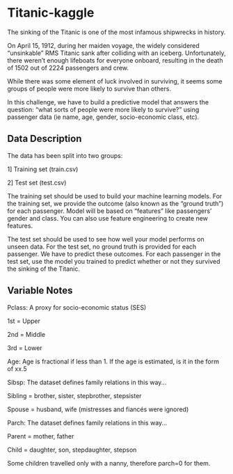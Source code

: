 # Titanic-kaggle

The sinking of the Titanic is one of the most infamous shipwrecks in history.

On April 15, 1912, during her maiden voyage, the widely considered “unsinkable” RMS Titanic sank after colliding with an iceberg. Unfortunately, there weren’t enough lifeboats for everyone onboard, resulting in the death of 1502 out of 2224 passengers and crew.

While there was some element of luck involved in surviving, it seems some groups of people were more likely to survive than others.

In this challenge, we have to build a predictive model that answers the question: “what sorts of people were more likely to survive?” using passenger data (ie name, age, gender, socio-economic class, etc).

## Data Description
The data has been split into two groups:

1] Training set (train.csv)

2] Test set (test.csv)

The training set should be used to build your machine learning models. For the training set, we provide the outcome (also known as the “ground truth”) for each passenger. Model will be based on “features” like passengers’ gender and class. You can also use feature engineering to create new features.

The test set should be used to see how well your model performs on unseen data. For the test set, no ground truth is provided for each passenger. We have to predict these outcomes. For each passenger in the test set, use the model you trained to predict whether or not they survived the sinking of the Titanic.

## Variable Notes
Pclass: A proxy for socio-economic status (SES)

1st = Upper

2nd = Middle

3rd = Lower


Age: Age is fractional if less than 1. 
If the age is estimated, is it in the form of xx.5


Sibsp: The dataset defines family relations in this way...

Sibling = brother, sister, stepbrother, stepsister

Spouse = husband, wife (mistresses and fiancés were ignored)


Parch: The dataset defines family relations in this way...

Parent = mother, father

Child = daughter, son, stepdaughter, stepson

Some children travelled only with a nanny, therefore parch=0 for them.
